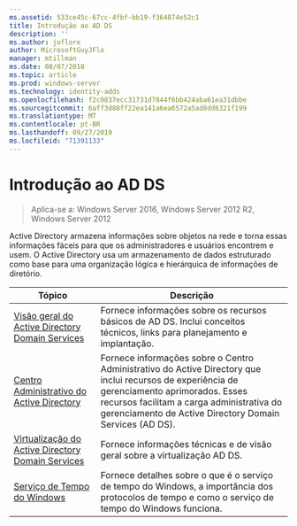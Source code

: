 ```yaml
---
ms.assetid: 533ce45c-67cc-4fbf-bb19-f364874e52c1
title: Introdução ao AD DS
description: ''
ms.author: joflore
author: MicrosoftGuyJFlo
manager: mtillman
ms.date: 08/07/2018
ms.topic: article
ms.prod: windows-server
ms.technology: identity-adds
ms.openlocfilehash: f2c0837ecc31731d7844f6bb424aba61ea31dbbe
ms.sourcegitcommit: 6aff3d88ff22ea141a6ea6572a5ad8dd6321f199
ms.translationtype: MT
ms.contentlocale: pt-BR
ms.lasthandoff: 09/27/2019
ms.locfileid: "71391133"
---
```

# <a name="ad-ds-getting-started"></a>Introdução ao AD DS

>Aplica-se a: Windows Server 2016, Windows Server 2012 R2, Windows Server 2012

Active Directory armazena informações sobre objetos na rede e torna essas informações fáceis para que os administradores e usuários encontrem e usem. O Active Directory usa um armazenamento de dados estruturado como base para uma organização lógica e hierárquica de informações de diretório.  
  
| Tópico | Descrição |
| --------- | --------- |
| [Visão geral do Active Directory Domain Services](../ad-ds/get-started/virtual-dc/Active-Directory-Domain-Services-Overview.md) | Fornece informações sobre os recursos básicos de AD DS. Inclui conceitos técnicos, links para planejamento e implantação.|
| [Centro Administrativo do Active Directory](../ad-ds/get-started/adac/Active-Directory-Administrative-Center.md) | Fornece informações sobre o Centro Administrativo do Active Directory que inclui recursos de experiência de gerenciamento aprimorados. Esses recursos facilitam a carga administrativa do gerenciamento de Active Directory Domain Services (AD DS).|
| [Virtualização do Active Directory Domain Services](../ad-ds/get-started/virtual-dc/Active-Directory-Domain-Services-Virtualization.md) | Fornece informações técnicas e de visão geral sobre a virtualização AD DS.|
| [Serviço de Tempo do Windows](../../networking/windows-time-service/Windows-Time-Service.md) | Fornece detalhes sobre o que é o serviço de tempo do Windows, a importância dos protocolos de tempo e como o serviço de tempo do Windows funciona.|
